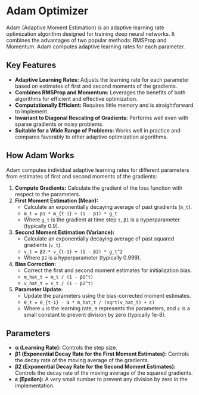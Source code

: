 # Adam Optimizer

Adam (Adaptive Moment Estimation) is an adaptive learning rate optimization algorithm designed for training deep neural networks. It combines the advantages of two popular methods: RMSProp and Momentum. Adam computes adaptive learning rates for each parameter.

## Key Features

* **Adaptive Learning Rates:** Adjusts the learning rate for each parameter based on estimates of first and second moments of the gradients.
* **Combines RMSProp and Momentum:** Leverages the benefits of both algorithms for efficient and effective optimization.
* **Computationally Efficient:** Requires little memory and is straightforward to implement.
* **Invariant to Diagonal Rescaling of Gradients:** Performs well even with sparse gradients or noisy problems.
* **Suitable for a Wide Range of Problems:** Works well in practice and compares favorably to other adaptive optimization algorithms.

## How Adam Works

Adam computes individual adaptive learning rates for different parameters from estimates of first and second moments of the gradients:

1.  **Compute Gradients:** Calculate the gradient of the loss function with respect to the parameters.
2.  **First Moment Estimation (Mean):**
    * Calculate an exponentially decaying average of past gradients (`m_t`).
    * `m_t = β1 * m_{t-1} + (1 - β1) * g_t`
    * Where `g_t` is the gradient at time step `t`, `β1` is a hyperparameter (typically 0.9).
3.  **Second Moment Estimation (Variance):**
    * Calculate an exponentially decaying average of past squared gradients (`v_t`).
    * `v_t = β2 * v_{t-1} + (1 - β2) * g_t^2`
    * Where `β2` is a hyperparameter (typically 0.999).
4.  **Bias Correction:**
    * Correct the first and second moment estimates for initialization bias.
    * `m_hat_t = m_t / (1 - β1^t)`
    * `v_hat_t = v_t / (1 - β2^t)`
5.  **Parameter Update:**
    * Update the parameters using the bias-corrected moment estimates.
    * `θ_t = θ_{t-1} - α * m_hat_t / (sqrt(v_hat_t) + ε)`
    * Where `α` is the learning rate, `θ` represents the parameters, and `ε` is a small constant to prevent division by zero (typically 1e-8).

## Parameters

* **α (Learning Rate):** Controls the step size.
* **β1 (Exponential Decay Rate for the First Moment Estimates):** Controls the decay rate of the moving average of the gradients.
* **β2 (Exponential Decay Rate for the Second Moment Estimates):** Controls the decay rate of the moving average of the squared gradients.
* **ε (Epsilon):** A very small number to prevent any division by zero in the implementation.

